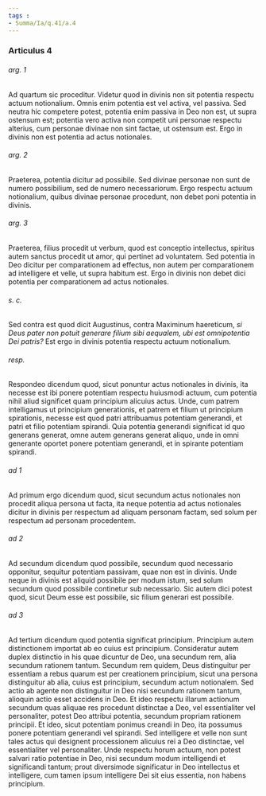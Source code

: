 ```yaml
---
tags : 
- Summa/Ia/q.41/a.4
---
```


### Articulus 4

###### arg. 1
Ad quartum sic proceditur. Videtur quod in divinis non sit potentia respectu actuum notionalium. Omnis enim potentia est vel activa, vel passiva. Sed neutra hic competere potest, potentia enim passiva in Deo non est, ut supra ostensum est; potentia vero activa non competit uni personae respectu alterius, cum personae divinae non sint factae, ut ostensum est. Ergo in divinis non est potentia ad actus notionales.

###### arg. 2
Praeterea, potentia dicitur ad possibile. Sed divinae personae non sunt de numero possibilium, sed de numero necessariorum. Ergo respectu actuum notionalium, quibus divinae personae procedunt, non debet poni potentia in divinis.

###### arg. 3
Praeterea, filius procedit ut verbum, quod est conceptio intellectus, spiritus autem sanctus procedit ut amor, qui pertinet ad voluntatem. Sed potentia in Deo dicitur per comparationem ad effectus, non autem per comparationem ad intelligere et velle, ut supra habitum est. Ergo in divinis non debet dici potentia per comparationem ad actus notionales.

###### s. c.
Sed contra est quod dicit Augustinus, contra Maximinum haereticum, *si Deus pater non potuit generare filium sibi aequalem, ubi est omnipotentia Dei patris?* Est ergo in divinis potentia respectu actuum notionalium.

###### resp.
Respondeo dicendum quod, sicut ponuntur actus notionales in divinis, ita necesse est ibi ponere potentiam respectu huiusmodi actuum, cum potentia nihil aliud significet quam principium alicuius actus. Unde, cum patrem intelligamus ut principium generationis, et patrem et filium ut principium spirationis, necesse est quod patri attribuamus potentiam generandi, et patri et filio potentiam spirandi. Quia potentia generandi significat id quo generans generat, omne autem generans generat aliquo, unde in omni generante oportet ponere potentiam generandi, et in spirante potentiam spirandi.

###### ad 1
Ad primum ergo dicendum quod, sicut secundum actus notionales non procedit aliqua persona ut facta, ita neque potentia ad actus notionales dicitur in divinis per respectum ad aliquam personam factam, sed solum per respectum ad personam procedentem.

###### ad 2
Ad secundum dicendum quod possibile, secundum quod necessario opponitur, sequitur potentiam passivam, quae non est in divinis. Unde neque in divinis est aliquid possibile per modum istum, sed solum secundum quod possibile continetur sub necessario. Sic autem dici potest quod, sicut Deum esse est possibile, sic filium generari est possibile.

###### ad 3
Ad tertium dicendum quod potentia significat principium. Principium autem distinctionem importat ab eo cuius est principium. Consideratur autem duplex distinctio in his quae dicuntur de Deo, una secundum rem, alia secundum rationem tantum. Secundum rem quidem, Deus distinguitur per essentiam a rebus quarum est per creationem principium, sicut una persona distinguitur ab alia, cuius est principium, secundum actum notionalem. Sed actio ab agente non distinguitur in Deo nisi secundum rationem tantum, alioquin actio esset accidens in Deo. Et ideo respectu illarum actionum secundum quas aliquae res procedunt distinctae a Deo, vel essentialiter vel personaliter, potest Deo attribui potentia, secundum propriam rationem principii. Et ideo, sicut potentiam ponimus creandi in Deo, ita possumus ponere potentiam generandi vel spirandi. Sed intelligere et velle non sunt tales actus qui designent processionem alicuius rei a Deo distinctae, vel essentialiter vel personaliter. Unde respectu horum actuum, non potest salvari ratio potentiae in Deo, nisi secundum modum intelligendi et significandi tantum; prout diversimode significatur in Deo intellectus et intelligere, cum tamen ipsum intelligere Dei sit eius essentia, non habens principium.

